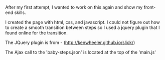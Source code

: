 After my first attempt, I wanted to work on this again and show my front-end skills.

I created the page with html, css, and javascript. I could not figure out how to create a smooth transition between steps so I used a jquery plugin that I found online for the transition. 

The JQuery plugin is from - (http://kenwheeler.github.io/slick/)

The Ajax call to the 'baby-steps.json' is located at the top of the 'main.js'


